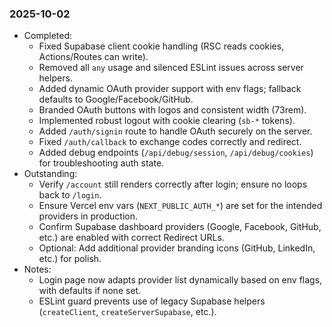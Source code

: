 ### 2025-10-02
- Completed: 
  - Fixed Supabase client cookie handling (RSC reads cookies, Actions/Routes can write).
  - Removed all `any` usage and silenced ESLint issues across server helpers.
  - Added dynamic OAuth provider support with env flags; fallback defaults to Google/Facebook/GitHub.
  - Branded OAuth buttons with logos and consistent width (73rem).
  - Implemented robust logout with cookie clearing (`sb-*` tokens).
  - Added `/auth/signin` route to handle OAuth securely on the server.
  - Fixed `/auth/callback` to exchange codes correctly and redirect.
  - Added debug endpoints (`/api/debug/session`, `/api/debug/cookies`) for troubleshooting auth state.
- Outstanding:
  - Verify `/account` still renders correctly after login; ensure no loops back to `/login`.
  - Ensure Vercel env vars (`NEXT_PUBLIC_AUTH_*`) are set for the intended providers in production.
  - Confirm Supabase dashboard providers (Google, Facebook, GitHub, etc.) are enabled with correct Redirect URLs.
  - Optional: Add additional provider branding icons (GitHub, LinkedIn, etc.) for polish.
- Notes:
  - Login page now adapts provider list dynamically based on env flags, with defaults if none set.
  - ESLint guard prevents use of legacy Supabase helpers (`createClient`, `createServerSupabase`, etc.).
